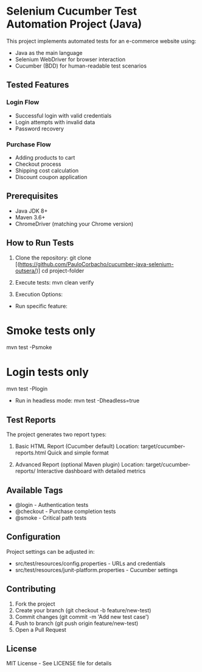 # Selenium Cucumber Test Automation Project (Java)

This project implements automated tests for an e-commerce website using:
- Java as the main language
- Selenium WebDriver for browser interaction
- Cucumber (BDD) for human-readable test scenarios

## Tested Features

### Login Flow
- Successful login with valid credentials
- Login attempts with invalid data
- Password recovery

### Purchase Flow
- Adding products to cart
- Checkout process
- Shipping cost calculation
- Discount coupon application

## Prerequisites
- Java JDK 8+
- Maven 3.6+
- ChromeDriver (matching your Chrome version)

## How to Run Tests

1. Clone the repository:
git clone [(https://github.com/PauloCorbacho/cucumber-java-selenium-outsera/)]
cd project-folder

2. Execute tests:
mvn clean verify

3. Execution Options:
- Run specific feature:
# Smoke tests only
mvn test -Psmoke

# Login tests only
mvn test -Plogin

- Run in headless mode:
mvn test -Dheadless=true

## Test Reports
The project generates two report types:

1. Basic HTML Report (Cucumber default)
Location: target/cucumber-reports.html
Quick and simple format

2. Advanced Report (optional Maven plugin)
Location: target/cucumber-reports/
Interactive dashboard with detailed metrics

## Available Tags
- @login - Authentication tests
- @checkout - Purchase completion tests
- @smoke - Critical path tests

## Configuration
Project settings can be adjusted in:
- src/test/resources/config.properties - URLs and credentials
- src/test/resources/junit-platform.properties - Cucumber settings

## Contributing
1. Fork the project
2. Create your branch (git checkout -b feature/new-test)
3. Commit changes (git commit -m 'Add new test case')
4. Push to branch (git push origin feature/new-test)
5. Open a Pull Request

## License
MIT License - See LICENSE file for details
